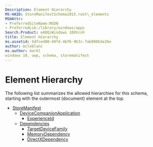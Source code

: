 ```yaml
---
Description: Element Hierarchy
MS-HAID: StoreManifestSchema2015.root\_elements
MSHAttr:
- PreferredSiteName:MSDN
- PreferredLib:/library/windows/apps
Search.Product: eADQiWindows 10XVcnh
title: Element Hierarchy
ms.assetid: 5dfced88-48fd-4bf6-963c-7ab090b3e26e
author: mcleblanc
ms.author: markl
windows 10, uwp, schema, storemanifest
---
```


# Element Hierarchy


The following list summarizes the allowed hierarchies for this schema, starting with the outermost (document) element at the top.

-   [StoreManifest](element-storemanifest.md)
    -   [DeviceCompanionApplication](element-devicecompanionapplication.md)
        -   [ExperienceId](element-experienceid.md)
    -   [Dependencies](element-dependencies.md)
        -   [TargetDeviceFamily](element-targetdevicefamily.md)
        -   [MemoryDependency](element-memorydependency.md)
        -   [DirectXDependency](element-directxdependency.md)

 

 




